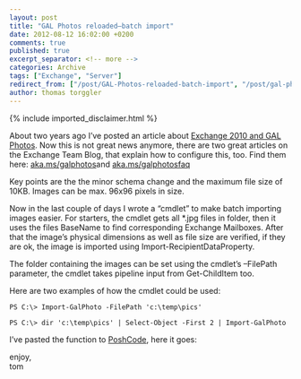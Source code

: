 ```yaml
---
layout: post
title: "GAL Photos reloaded–batch import"
date: 2012-08-12 16:02:00 +0200
comments: true
published: true
excerpt_separator: <!-- more -->
categories: Archive
tags: ["Exchange", "Server"]
redirect_from: ["/post/GAL-Photos-reloaded-batch-import", "/post/gal-photos-reloaded-batch-import"]
author: thomas torggler
---
```

<!-- more -->
{% include imported_disclaimer.html %}
<p>About two years ago I&rsquo;ve posted an article about <a href="/post/Exchange-2010e28093GAL-Fotos.aspx">Exchange 2010 and GAL Photos</a>. Now this is not great news anymore, there are two great articles on the Exchange Team Blog, that explain how to configure this, too. Find them here: <a href="http://aka.ms/galphotos">aka.ms/galphotos</a>and <a href="http://aka.ms/galphotosfaq">aka.ms/galphotosfaq</a></p>
<p>Key points are the the minor schema change and the maximum file size of 10KB. Images can be max. 96x96 pixels in size.</p>
<p>Now in the last couple of days I wrote a &ldquo;cmdlet&rdquo; to make batch importing images easier. For starters, the cmdlet gets all *.jpg files in folder, then it uses the files BaseName to find corresponding Exchange Mailboxes. After that the image&rsquo;s physical dimensions as well as file size are verified, if they are ok, the image is imported using Import-RecipientDataProperty.</p>
<p>The folder containing the images can be set using the cmdlet&rsquo;s &ndash;FilePath parameter, the cmdlet takes pipeline input from Get-ChildItem too.</p>
<p>Here are two examples of how the cmdlet could be used:</p>
<p><code>PS C:\&gt; Import-GalPhoto -FilePath 'c:\temp\pics' <br />&nbsp; <br />PS C:\&gt; dir 'c:\temp\pics' | Select-Object -First 2 | Import-GalPhoto</code></p>
<p>I&rsquo;ve pasted the function to <a href="http://poshcode.org/3570" target="_blank">PoshCode</a>, here it goes:</p>
<p>
<script type="text/javascript" src="http://PoshCode.org/embed/3570"></script>
</p>
<p>enjoy, <br />tom</p>
